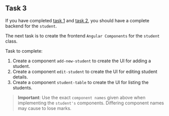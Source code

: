 ## Task 3

If you have completed [task 1](/docs/tasks/task-1.md) and [task 2](/docs/tasks/task-2.md), you should have a complete backend for the `student`.

The next task is to create the frontend `Angular Components` for the `student` class.

Task to complete:
1. Create a component `add-new-student` to create the UI for adding a student.
2. Create a component `edit-student` to create the UI for editing student details.
3. Create a component `student-table` to create the UI for listing the students.

> **Important**: Use the exact `component names` given above when implementing the `student's` components. Differing component names may cause to lose marks.